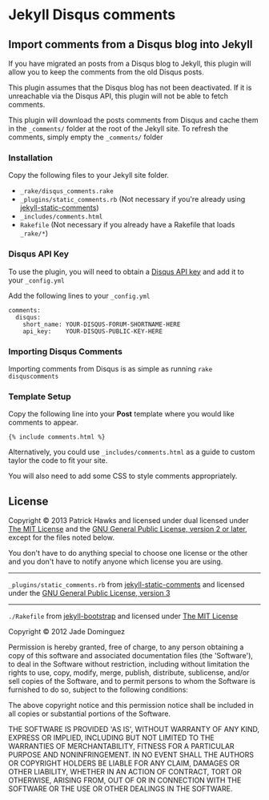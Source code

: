 # Jekyll Disqus comments
## Import comments from a Disqus blog into Jekyll

If you have migrated an posts from a Disqus blog to Jekyll,
this plugin will allow you to keep the comments from the old Disqus posts.

This plugin assumes that the Disqus blog has not been deactivated.
If it is unreachable via the Disqus API, this plugin will not be able to fetch comments.

This plugin will download the posts comments from Disqus and cache them in the `_comments/`
folder at the root of the Jekyll site. To refresh the comments, simply empty the `_comments/`
folder

### Installation

Copy the following files to your Jekyll site folder.

* `_rake/disqus_comments.rake`
* `_plugins/static_comments.rb`  (Not necessary if you're already using [jekyll-static-comments](https://github.com/mpalmer/jekyll-static-comments))
* `_includes/comments.html`
* `Rakefile` (Not necessary if you already have a Rakefile that loads `_rake/*`)

### Disqus API Key

To use the plugin, you will need to obtain a [Disqus API key](http://disqus.com/api/applications/) and add it to your `_config.yml`

Add the following lines to your `_config.yml`

    comments:
      disqus:
        short_name: YOUR-DISQUS-FORUM-SHORTNAME-HERE
        api_key:    YOUR-DISQUS-PUBLIC-KEY-HERE


### Importing Disqus Comments

Importing comments from Disqus is as simple as running `rake disquscomments`

### Template Setup

Copy the following line into your **Post** template where you would like comments to appear.

`{% include comments.html %}`

Alternatively, you could use `_includes/comments.html` as a guide to custom taylor the code to fit your site.

You will also need to add some CSS to style comments appropriately.

## License

Copyright &copy; 2013 Patrick Hawks and licensed under dual licensed under [The MIT License](http://opensource.org/licenses/MIT) and the [GNU General Public License, version 2 or later](http://opensource.org/licenses/gpl-2.0.php), except for the files noted below.

You don't have to do anything special to choose one license or the other and you don't have to notify anyone which license you are using.

***

`_plugins/static_comments.rb` from [jekyll-static-comments](https://github.com/mpalmer/jekyll-static-comments) and licensed under the [GNU General Public License, version 3](http://opensource.org/licenses/gpl-3.0.html)

***

`./Rakefile` from [jekyll-bootstrap](http://jekyllbootstrap.com/) and licensed under [The MIT License](http://opensource.org/licenses/MIT)

Copyright &copy; 2012 Jade Dominguez

Permission is hereby granted, free of charge, to any person obtaining a copy
of this software and associated documentation files (the 'Software'), to deal
in the Software without restriction, including without limitation the rights
to use, copy, modify, merge, publish, distribute, sublicense, and/or sell
copies of the Software, and to permit persons to whom the Software is
furnished to do so, subject to the following conditions:

The above copyright notice and this permission notice shall be included in all
copies or substantial portions of the Software.

THE SOFTWARE IS PROVIDED 'AS IS', WITHOUT WARRANTY OF ANY KIND, EXPRESS OR
IMPLIED, INCLUDING BUT NOT LIMITED TO THE WARRANTIES OF MERCHANTABILITY,
FITNESS FOR A PARTICULAR PURPOSE AND NONINFRINGEMENT. IN NO EVENT SHALL THE
AUTHORS OR COPYRIGHT HOLDERS BE LIABLE FOR ANY CLAIM, DAMAGES OR OTHER
LIABILITY, WHETHER IN AN ACTION OF CONTRACT, TORT OR OTHERWISE, ARISING FROM,
OUT OF OR IN CONNECTION WITH THE SOFTWARE OR THE USE OR OTHER DEALINGS IN THE
SOFTWARE.
